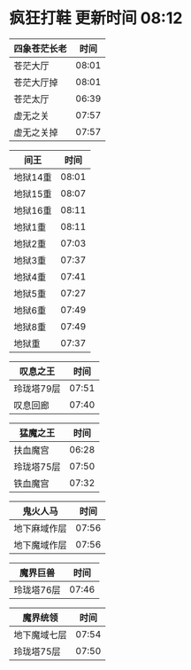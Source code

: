 # 疯狂打鞋 更新时间 08:12

| 四象苍茫长老   | 时间    |
|--------|-------|
| 苍茫大厅 | 08:01 |
| 苍茫大厅掉 | 08:01 |
| 苍茫太厅 | 06:39 |
| 虚无之关 | 07:57 |
| 虚无之关掉 | 07:57 |

| 间王   | 时间    |
|--------|-------|
| 地狱14重 | 08:01 |
| 地狱15重 | 08:07 |
| 地狱16重 | 08:11 |
| 地狱1重 | 08:11 |
| 地狱2重 | 07:03 |
| 地狱3重 | 07:37 |
| 地狱4重 | 07:41 |
| 地狱5重 | 07:27 |
| 地狱6重 | 07:49 |
| 地狱8重 | 07:49 |
| 地狱重 | 07:37 |

| 叹息之王   | 时间    |
|--------|-------|
| 玲珑塔79层 | 07:51 |
| 叹息回廊 | 07:40 |

| 猛魔之王   | 时间    |
|--------|-------|
| 扶血魔宫 | 06:28 |
| 玲珑塔75层 | 07:50 |
| 铁血魔宫 | 07:32 |

| 鬼火人马   | 时间    |
|--------|-------|
| 地下麻域作层 | 07:56 |
| 地下魔域作层 | 07:56 |

| 魔界巨兽   | 时间    |
|--------|-------|
| 玲珑塔76层 | 07:46 |

| 魔界统领   | 时间    |
|--------|-------|
| 地下魔域七层 | 07:54 |
| 玲珑塔75层 | 07:50 |